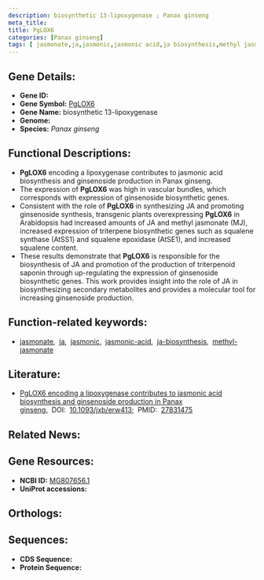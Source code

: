 ```yaml
---
description: biosynthetic 13-lipoxygenase ; Panax ginseng
meta_title:
title: PgLOX6
categories: [Panax ginseng]
tags: [ jasmonate,ja,jasmonic,jasmonic acid,ja biosynthesis,methyl jasmonate ]
---
```


## Gene Details:
- **Gene ID:** []()
- **Gene Symbol:** <u>PgLOX6</u>
- **Gene Name:** biosynthetic 13-lipoxygenase
- **Genome:** []()
- **Species:** *Panax ginseng*

## Functional Descriptions:
   - **PgLOX6** encoding a lipoxygenase contributes to jasmonic acid biosynthesis and ginsenoside production in Panax ginseng.
   - The expression of **PgLOX6** was high in vascular bundles, which corresponds with expression of ginsenoside biosynthetic genes.
   - Consistent with the role of **PgLOX6** in synthesizing JA and promoting ginsenoside synthesis, transgenic plants overexpressing **PgLOX6** in Arabidopsis had increased amounts of JA and methyl jasmonate (MJ), increased expression of triterpene biosynthetic genes such as squalene synthase (AtSS1) and squalene epoxidase (AtSE1), and increased squalene content.
   - These results demonstrate that **PgLOX6** is responsible for the biosynthesis of JA and promotion of the production of triterpenoid saponin through up-regulating the expression of ginsenoside biosynthetic genes. This work provides insight into the role of JA in biosynthesizing secondary metabolites and provides a molecular tool for increasing ginsenoside production.

## Function-related keywords:
   - [jasmonate](/tags/jasmonate/),&nbsp;&nbsp;[ja](/tags/ja/),&nbsp;&nbsp;[jasmonic](/tags/jasmonic/),&nbsp;&nbsp;[jasmonic-acid](/tags/jasmonic-acid/),&nbsp;&nbsp;[ja-biosynthesis](/tags/ja-biosynthesis/),&nbsp;&nbsp;[methyl-jasmonate](/tags/methyl-jasmonate/)

## Literature:
   - [PgLOX6 encoding a lipoxygenase contributes to jasmonic acid biosynthesis and ginsenoside production in Panax ginseng.](https://doi.org/10.1093/jxb/erw413)&nbsp;&nbsp;DOI:&nbsp;&nbsp;[10.1093/jxb/erw413](https://doi.org/10.1093/jxb/erw413);&nbsp;&nbsp;PMID:&nbsp;&nbsp;[27831475](https://pubmed.ncbi.nlm.nih.gov/27831475/)

## Related News:

## Gene Resources:
- **NCBI ID:**  [MG807656.1](https://www.ncbi.nlm.nih.gov/gene/?term=MG807656.1)
- **UniProt accessions:**  [](https://www.uniprot.org/uniprotkb//entry)

## Orthologs:

## Sequences:
- **CDS Sequence:**
- **Protein Sequence:**
